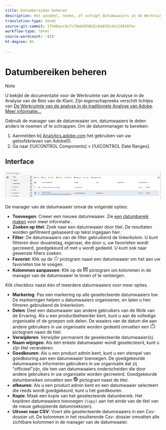 ```yaml
---
title: Datumbereiken beheren
description: Het aandeel, noemt, of schrapt datumwaaiers in de Werkruimte van de Analyse anders.
translation-type: tm+mt
source-git-commit: 1fb46acc9c7c70e64058d2c6a8fdcde119910fec
workflow-type: tm+mt
source-wordcount: '415'
ht-degree: 0%

---
```



# Datumbereiken beheren

>[!NOTE]
>
>U bekijkt de documentatie voor de Werkruimte van de Analyse in de Analyse van de Reis van de Klant. Zijn eigenschapreeks verschilt lichtjes van [De Werkruimte van de analyse in de traditionele Analyse van Adobe](https://docs.adobe.com/content/help/en/analytics/analyze/analysis-workspace/home.html). [Meer informatie...](/help/getting-started/cja-aa.md)

Gebruik de manager van de datumwaaier om, datumwaaiers te delen anders te noemen of te schrappen. Om de datummanager te bereiken:

1. Aanmelden bij [Analytics.adobe.com](https://analytics.adobe.com) het gebruiken van uw geloofsbrieven van AdobeID.
1. Ga naar [!UICONTROL Components] > [!UICONTROL Date Ranges].

## Interface

![UI](../assets/date-range-ui.png)

De manager van de datumwaaier omvat de volgende opties:

* **Toevoegen**: Creeer een nieuwe datumwaaier. Zie [een datumbereik maken](create.md) voor meer informatie .
* **Zoeken op titel**: Zoek naar een datumwaaier door titel. De resultaten worden gefiltreerd gebaseerd op tekst ingegaan hier.
* **Filter**: De datumwaaiers van de filter gebruikend de linkerkolom. U kunt filtreren door douanetag, eigenaar, die door u, uw favorieten wordt gecreeerd, goedgekeurd of met u wordt gedeeld. U kunt ook naar gewenste filters zoeken.
* **Favoriet**: Klik op de ![ster](../assets/star.png) pictogram naast een datumwaaier om het aan uw favorieten toe te voegen.
* **Kolommen aanpassen**: Klik op de ![kolommen](../assets/columns.png) pictogram om kolommen in de manager van de datumwaaier te tonen of te verbergen.

Klik checkbox naast één of meerdere datumwaaiers voor meer opties.

* **Markering**: Pas een markering op alle geselecteerde datumwaaiers toe. De markeringen helpen u datumwaaiers organiseren, en laten u hen filtreren gebruikend de linkerkolom.
* **Delen**: Deel een datumwaaier aan andere gebruikers van de Wolk van de Ervaring. Als u een productbeheerder bent, kunt u aan de volledige organisatie of de groepen ook delen. De waaiers van de datum die aan andere gebruikers in uw organisatie worden gedeeld omvatten een ![gedeeld](../assets/shared.png) pictogram naast de titel.
* **Verwijderen**: Verwijder permanent de geselecteerde datumwaaier(s).
* **Naam wijzigen**: Als één enkele datumwaaier wordt geselecteerd, kunt u zijn titel veranderen.
* **Goedkeuren**: Als u een product admin bent, kunt u een stempel van goedkeuring aan een datumwaaier toevoegen. De goedgekeurde datumwaaiers informeren gebruikers in uw organisatie dat zij &quot;officieel&quot;zijn, die hen van datumwaaiers onderscheiden die door andere gebruikers in uw organisatie worden gecreeerd. Goedgekeurde datumbereiken omvatten een ![erkend](../assets/approved.png) pictogram naast de titel.
* **afkeuren**: Als u een product admin bent en een datumwaaier selecteert die reeds wordt goedgekeurd, kunt u het goedkeuren.
* **Kopie**: Maak een kopie van het geselecteerde datumbereik. Het kopiëren datumwaaiers toevoegen `(Copy)` aan het einde van de titel van de nieuw gekopieerde datumreeks(en).
* **Uitvoer naar CSV**: Voert alle geselecteerde datumwaaiers in een Csv- dossier uit. De kolommen in het resulterende Csv- dossier omvatten alle zichtbare kolommen in de manager van de datumwaaier.
